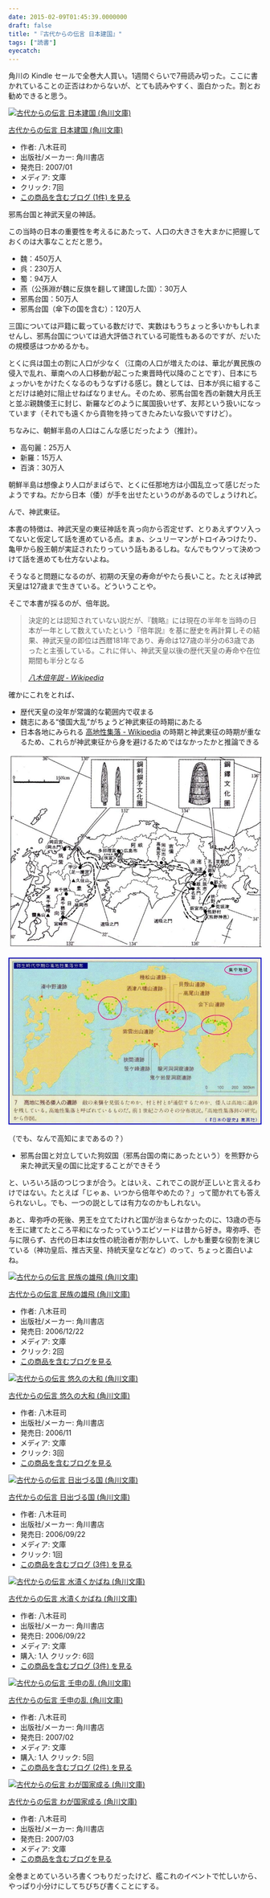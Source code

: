 ```yaml
---
date: 2015-02-09T01:45:39.0000000
draft: false
title: "『古代からの伝言 日本建国』"
tags: ["読書"]
eyecatch: 
---
```

<p>角川の Kindle セールで全巻大人買い。1週間ぐらいで7冊読み切った。ここに書かれていることの正否はわからないが、とても読みやすく、面白かった。割とお勧めできると思う。</p><p><div class="hatena-asin-detail"><a href="http://www.amazon.co.jp/exec/obidos/ASIN/4043828055/bestylesnet-22/"><img src="http://ecx.images-amazon.com/images/I/514nHX3HxXL._SL160_.jpg" class="hatena-asin-detail-image" alt="古代からの伝言 日本建国 (角川文庫)" title="古代からの伝言 日本建国 (角川文庫)"></a><div class="hatena-asin-detail-info"><p class="hatena-asin-detail-title"><a href="http://www.amazon.co.jp/exec/obidos/ASIN/4043828055/bestylesnet-22/">古代からの伝言 日本建国 (角川文庫)</a></p><ul><li><span class="hatena-asin-detail-label">作者:</span> 八木荘司</li><li><span class="hatena-asin-detail-label">出版社/メーカー:</span> 角川書店</li><li><span class="hatena-asin-detail-label">発売日:</span> 2007/01</li><li><span class="hatena-asin-detail-label">メディア:</span> 文庫</li><li> <span class="hatena-asin-detail-label">クリック</span>: 7回</li><li><a href="http://d.hatena.ne.jp/asin/4043828055/bestylesnet-22" target="_blank">この商品を含むブログ (1件) を見る</a></li></ul></div><div class="hatena-asin-detail-foot"></div></div></p><p>邪馬台国と神武天皇の神話。</p><p>この当時の日本の重要性を考えるにあたって、人口の大きさを大まかに把握しておくのは大事なことだと思う。</p>

<ul>
<li>魏：450万人</li>
<li>呉：230万人</li>
<li>蜀：94万人</li>
<li>燕（公孫淵が魏に反旗を翻して建国した国）：30万人</li>
<li>邪馬台国：50万人</li>
<li>邪馬台国（傘下の国を含む）：120万人</li>
</ul><p>三国については戸籍に載っている数だけで、実数はもうちょっと多いかもしれませんし、邪馬台国については過大評価されている可能性もあるのですが、だいたの規模感はつかめるかも。</p><p>とくに呉は国土の割に人口が少なく（江南の人口が増えたのは、華北が異民族の侵入で乱れ、華南への人口移動が起こった東晋時代以降のことです）、日本にちょっかいをかけたくなるのもうなずける感じ。魏としては、日本が呉に組することだけは絶対に阻止せねばなりません。そのため、邪馬台国を西の新魏大月氏王と並ぶ親魏倭王に封じ、新羅などのように属国扱いせず、友邦という扱いになっています（それでも遠くから貢物を持ってきたみたいな扱いですけど）。</p><p>ちなみに、朝鮮半島の人口はこんな感じだったよう（推計）。</p>

<ul>
<li>高句麗：25万人</li>
<li>新羅：15万人</li>
<li>百済：30万人</li>
</ul><p>朝鮮半島は想像より人口がまばらで、とくに任那地方は小国乱立って感じだったようですね。だから日本（倭）が手を出せたというのがあるのでしょうけれど。</p><p>んで、神武東征。</p><p>本書の特徴は、神武天皇の東征神話を真っ向から否定せず、とりあえずウソ入ってないと仮定して話を進めている点。まぁ、シュリーマンがトロイみつけたり、亀甲から殷王朝が実証されたりっていう話もあるしね。なんでもウソって決めつけて話を進めても仕方ないよね。</p><p>そうなると問題になるのが、初期の天皇の寿命がやたら長いこと。たとえば神武天皇は127歳まで生きている。どういうことや。</p><p>そこで本書が採るのが、倍年説。 </p>

<blockquote cite="http://ja.wikipedia.org/wiki/%E5%85%AB%E6%9C%A8%E5%80%8D%E5%B9%B4%E8%AA%AC">
<p>決定的とは認知されていない説だが、『魏略』には現在の半年を当時の日本が一年として数えていたという『倍年説』を基に歴史を再計算しその結果、神武天皇の即位は西暦181年であり、寿命は127歳の半分の63歳であったと主張している。これに伴い、神武天皇以後の歴代天皇の寿命や在位期間も半分となる</p>

<cite><a href="http://ja.wikipedia.org/wiki/%E5%85%AB%E6%9C%A8%E5%80%8D%E5%B9%B4%E8%AA%AC">&#x516B;&#x6728;&#x500D;&#x5E74;&#x8AAC; - Wikipedia</a></cite>
</blockquote>
<p>確かにこれをとれば、</p>

<ul>
<li>歴代天皇の没年が常識的な範囲内で収まる</li>
<li>魏志にある“倭国大乱”がちょうど神武東征の時期にあたる</li>
<li>日本各地にみられる <a href="http://ja.wikipedia.org/wiki/%E9%AB%98%E5%9C%B0%E6%80%A7%E9%9B%86%E8%90%BD">&#x9AD8;&#x5730;&#x6027;&#x96C6;&#x843D; - Wikipedia</a> の時期と神武東征の時期が重なるため、これらが神武東征から身を避けるためではなかったかと推論できる</li>
</ul><p><span itemscope itemtype="http://schema.org/Photograph"><img src="20100629210303.jpg" alt="f:id:daruyanagi:20100629210303j:plain" title="f:id:daruyanagi:20100629210303j:plain" class="hatena-fotolife" itemprop="image"></span></p><p><span itemscope itemtype="http://schema.org/Photograph"><img src="20150209013853.jpg" alt="f:id:daruyanagi:20150209013853j:plain" title="f:id:daruyanagi:20150209013853j:plain" class="hatena-fotolife" itemprop="image"></span></p><p>（でも、なんで高知にまであるの？）</p>

<ul>
<li>邪馬台国と対立していた狗奴国（邪馬台国の南にあったという）を熊野から来た神武天皇の国に比定することができそう</li>
</ul><p>と、いろいろ話のつじつまが合う。とはいえ、これでこの説が正しいと言えるわけではない。たとえば「じゃぁ、いつから倍年やめたの？」って聞かれても答えられないし。でも、一つの説としては有力なのかもしれない。</p><p>あと、卑弥呼の死後、男王を立てたけれど国が治まらなかったのに、13歳の壱与を王に建てたところ平和になったっていうエピソードは昔から好き。卑弥呼、壱与に限らず、古代の日本は女性の統治者が割かしいて、しかも重要な役割を演じている（神功皇后、推古天皇、持統天皇などなど）のって、ちょっと面白いよね。</p><p><div class="hatena-asin-detail"><a href="http://www.amazon.co.jp/exec/obidos/ASIN/4043828047/bestylesnet-22/"><img src="http://ecx.images-amazon.com/images/I/518Ft-aTDhL._SL160_.jpg" class="hatena-asin-detail-image" alt="古代からの伝言 民族の雄飛 (角川文庫)" title="古代からの伝言 民族の雄飛 (角川文庫)"></a><div class="hatena-asin-detail-info"><p class="hatena-asin-detail-title"><a href="http://www.amazon.co.jp/exec/obidos/ASIN/4043828047/bestylesnet-22/">古代からの伝言 民族の雄飛 (角川文庫)</a></p><ul><li><span class="hatena-asin-detail-label">作者:</span> 八木荘司</li><li><span class="hatena-asin-detail-label">出版社/メーカー:</span> 角川書店</li><li><span class="hatena-asin-detail-label">発売日:</span> 2006/12/22</li><li><span class="hatena-asin-detail-label">メディア:</span> 文庫</li><li> <span class="hatena-asin-detail-label">クリック</span>: 2回</li><li><a href="http://d.hatena.ne.jp/asin/4043828047/bestylesnet-22" target="_blank">この商品を含むブログを見る</a></li></ul></div><div class="hatena-asin-detail-foot"></div></div></p><p><div class="hatena-asin-detail"><a href="http://www.amazon.co.jp/exec/obidos/ASIN/4043828039/bestylesnet-22/"><img src="http://ecx.images-amazon.com/images/I/51diGBuVm%2BL._SL160_.jpg" class="hatena-asin-detail-image" alt="古代からの伝言 悠久の大和 (角川文庫)" title="古代からの伝言 悠久の大和 (角川文庫)"></a><div class="hatena-asin-detail-info"><p class="hatena-asin-detail-title"><a href="http://www.amazon.co.jp/exec/obidos/ASIN/4043828039/bestylesnet-22/">古代からの伝言 悠久の大和 (角川文庫)</a></p><ul><li><span class="hatena-asin-detail-label">作者:</span> 八木荘司</li><li><span class="hatena-asin-detail-label">出版社/メーカー:</span> 角川書店</li><li><span class="hatena-asin-detail-label">発売日:</span> 2006/11</li><li><span class="hatena-asin-detail-label">メディア:</span> 文庫</li><li> <span class="hatena-asin-detail-label">クリック</span>: 3回</li><li><a href="http://d.hatena.ne.jp/asin/4043828039/bestylesnet-22" target="_blank">この商品を含むブログを見る</a></li></ul></div><div class="hatena-asin-detail-foot"></div></div></p><p><div class="hatena-asin-detail"><a href="http://www.amazon.co.jp/exec/obidos/ASIN/4043828012/bestylesnet-22/"><img src="http://ecx.images-amazon.com/images/I/51C5hdoxHaL._SL160_.jpg" class="hatena-asin-detail-image" alt="古代からの伝言 日出づる国 (角川文庫)" title="古代からの伝言 日出づる国 (角川文庫)"></a><div class="hatena-asin-detail-info"><p class="hatena-asin-detail-title"><a href="http://www.amazon.co.jp/exec/obidos/ASIN/4043828012/bestylesnet-22/">古代からの伝言 日出づる国 (角川文庫)</a></p><ul><li><span class="hatena-asin-detail-label">作者:</span> 八木荘司</li><li><span class="hatena-asin-detail-label">出版社/メーカー:</span> 角川書店</li><li><span class="hatena-asin-detail-label">発売日:</span> 2006/09/22</li><li><span class="hatena-asin-detail-label">メディア:</span> 文庫</li><li> <span class="hatena-asin-detail-label">クリック</span>: 1回</li><li><a href="http://d.hatena.ne.jp/asin/4043828012/bestylesnet-22" target="_blank">この商品を含むブログ (3件) を見る</a></li></ul></div><div class="hatena-asin-detail-foot"></div></div></p><p><div class="hatena-asin-detail"><a href="http://www.amazon.co.jp/exec/obidos/ASIN/4043828020/bestylesnet-22/"><img src="http://ecx.images-amazon.com/images/I/51wqxnqratL._SL160_.jpg" class="hatena-asin-detail-image" alt="古代からの伝言 水漬くかばね (角川文庫)" title="古代からの伝言 水漬くかばね (角川文庫)"></a><div class="hatena-asin-detail-info"><p class="hatena-asin-detail-title"><a href="http://www.amazon.co.jp/exec/obidos/ASIN/4043828020/bestylesnet-22/">古代からの伝言 水漬くかばね (角川文庫)</a></p><ul><li><span class="hatena-asin-detail-label">作者:</span> 八木荘司</li><li><span class="hatena-asin-detail-label">出版社/メーカー:</span> 角川書店</li><li><span class="hatena-asin-detail-label">発売日:</span> 2006/09/22</li><li><span class="hatena-asin-detail-label">メディア:</span> 文庫</li><li><span class="hatena-asin-detail-label">購入</span>: 1人 <span class="hatena-asin-detail-label">クリック</span>: 6回</li><li><a href="http://d.hatena.ne.jp/asin/4043828020/bestylesnet-22" target="_blank">この商品を含むブログ (3件) を見る</a></li></ul></div><div class="hatena-asin-detail-foot"></div></div></p><p><div class="hatena-asin-detail"><a href="http://www.amazon.co.jp/exec/obidos/ASIN/4043828063/bestylesnet-22/"><img src="http://ecx.images-amazon.com/images/I/51EtqW4j7qL._SL160_.jpg" class="hatena-asin-detail-image" alt="古代からの伝言 壬申の乱 (角川文庫)" title="古代からの伝言 壬申の乱 (角川文庫)"></a><div class="hatena-asin-detail-info"><p class="hatena-asin-detail-title"><a href="http://www.amazon.co.jp/exec/obidos/ASIN/4043828063/bestylesnet-22/">古代からの伝言 壬申の乱 (角川文庫)</a></p><ul><li><span class="hatena-asin-detail-label">作者:</span> 八木荘司</li><li><span class="hatena-asin-detail-label">出版社/メーカー:</span> 角川書店</li><li><span class="hatena-asin-detail-label">発売日:</span> 2007/02</li><li><span class="hatena-asin-detail-label">メディア:</span> 文庫</li><li><span class="hatena-asin-detail-label">購入</span>: 1人 <span class="hatena-asin-detail-label">クリック</span>: 5回</li><li><a href="http://d.hatena.ne.jp/asin/4043828063/bestylesnet-22" target="_blank">この商品を含むブログ (2件) を見る</a></li></ul></div><div class="hatena-asin-detail-foot"></div></div></p><p><div class="hatena-asin-detail"><a href="http://www.amazon.co.jp/exec/obidos/ASIN/4043828071/bestylesnet-22/"><img src="http://ecx.images-amazon.com/images/I/51yl5ipUndL._SL160_.jpg" class="hatena-asin-detail-image" alt="古代からの伝言 わが国家成る (角川文庫)" title="古代からの伝言 わが国家成る (角川文庫)"></a><div class="hatena-asin-detail-info"><p class="hatena-asin-detail-title"><a href="http://www.amazon.co.jp/exec/obidos/ASIN/4043828071/bestylesnet-22/">古代からの伝言 わが国家成る (角川文庫)</a></p><ul><li><span class="hatena-asin-detail-label">作者:</span> 八木荘司</li><li><span class="hatena-asin-detail-label">出版社/メーカー:</span> 角川書店</li><li><span class="hatena-asin-detail-label">発売日:</span> 2007/03</li><li><span class="hatena-asin-detail-label">メディア:</span> 文庫</li><li><a href="http://d.hatena.ne.jp/asin/4043828071/bestylesnet-22" target="_blank">この商品を含むブログを見る</a></li></ul></div><div class="hatena-asin-detail-foot"></div></div></p><p>全巻まとめていろいろ書くつもりだったけど、艦これのイベントで忙しいから、やっぱり小分けにしてちびちび書くことにする。</p>
